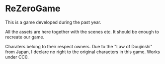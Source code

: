 # ReZeroGame
This is a game developed during the past year. 

All the assets are here together with the scenes etc. It should be enough to recreate our game. 

Charaters belong to their respect owners. 
Due to the "Law of Doujinshi" from Japan, I declare no right to the original characters in this game.
Works under CC0. 


